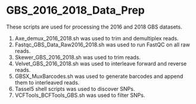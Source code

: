 # GBS_2016_2018_Data_Prep

These scripts are used for processing the 2016 and 2018 GBS datasets.  

1) Axe_demux_2016_2018.sh was used to trim and demultiplex reads. 
2) Fastqc_GBS_Data_Raw2016_2018.sh was used to run FastQC on all raw reads.
3) Skewer_GBS_2016_2018.sh was used to trim reads.
4) Velvet_GBS_2016_2018.sh was used to interleave forward and reverse reads. 
5) GBSX_MuxBarcodes.sh was used to generate barcodes and append them to interleaved reads. 
6) Tassel5 shell scripts was used to discover SNPs. 
7) VCFTools_BCFTools_GBS.sh was used to filter SNPs. 

